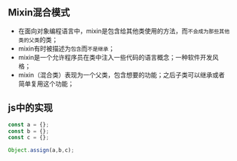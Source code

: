 ## Mixin混合模式

* 在面向对象编程语言中，mixin是包含给其他类使用的方法，而`不会成为那些其他类的父类`的类；
* mixin有时被描述为`包含`而`不是继承`；
* mixin是一个允许程序员在类中注入一些代码的语言概念；一种软件开发风格；
* mixin（混合类）表现为一个父类，包含想要的功能；之后子类可以继承或者简单复用这个功能；

## js中的实现

```js
const a = {};
const b = {};
const c = {};

Object.assign(a,b,c);

```